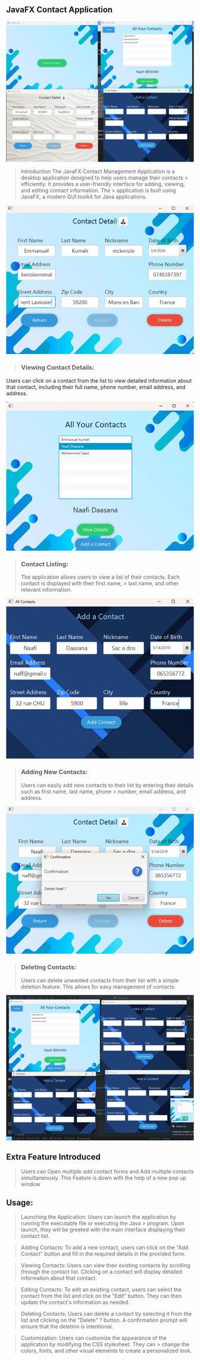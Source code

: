 ## JavaFX Contact Application


![Preview Splash](image.png)

> Introduction
> The JavaFX Contact Management Application is a desktop application designed to help users manage their contacts > efficiently. It provides a user-friendly interface for adding, viewing, and editing contact information. The > application is built using JavaFX, a modern GUI toolkit for Java applications.


![Details Pages](image-1.png)
> ### Viewing Contact Details:
 Users can click on a contact from the list to view detailed information about that contact, including their full name, phone number, email address, and address.

![List All Contacts](image-4.png)
> ### Contact Listing: 
> The application allows users to view a list of their contacts. Each contact is displayed with their first name, > last name, and other relevant information.

![Add Contact Page](image-2.png)
> ### Adding New Contacts: 
> Users can easily add new contacts to their list by entering their details such as first name, last name, phone > number, email address, and address.

![delete contact](image-5.png)
> ### Deleting Contacts: 
> Users can delete unwanted contacts from their list with a simple deletion feature. This allows for easy management of contacts.



![Multiple Window](image-3.png)
## Extra Feature Introduced

> Users can Open multiple add contact forms and Add multiple contacts simultaneously.
> This Feature is down with the help of a new pop up window




## Usage:

>Launching the Application: Users can launch the application by running the executable file or executing the Java > program. Upon launch, they will be greeted with the main interface displaying their contact list.

> Adding Contacts: To add a new contact, users can click on the "Add Contact" button and fill in the required details in the provided form.

> Viewing Contacts: Users can view their existing contacts by scrolling through the contact list. Clicking on a contact will display detailed information about that contact.

> Editing Contacts: To edit an existing contact, users can select the contact from the list and click on the  "Edit" button. They can then update the contact's information as needed.

> Deleting Contacts: Users can delete a contact by selecting it from the list and clicking on the "Delete" ? button. A confirmation prompt will ensure that the deletion is intentional.

> Customization: Users can customize the appearance of the application by modifying the CSS stylesheet. They can > change the colors, fonts, and other visual elements to create a personalized look.